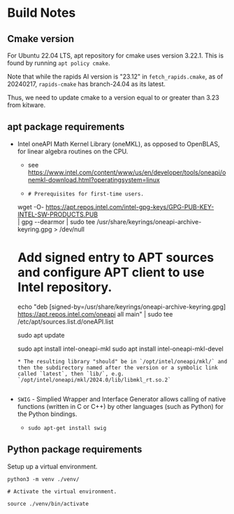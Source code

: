 # Build Notes

## Cmake version

For Ubuntu 22.04 LTS, apt repository for cmake uses version 3.22.1. This is found by running `apt policy cmake`.

Note that while the rapids AI version is "23.12" in `fetch_rapids.cmake`, as of 20240217, `rapids-cmake` has branch-24.04 as its latest.

Thus, we need to update cmake to a version equal to or greater than 3.23 from kitware.

## apt package requirements

- Intel oneAPI Math Kernel Library (oneMKL), as opposed to OpenBLAS, for linear algebra routines on the CPU.
  * see https://www.intel.com/content/www/us/en/developer/tools/oneapi/onemkl-download.html?operatingsystem=linux
  * ```
	# Prerequisites for first-time users.
  wget -O- https://apt.repos.intel.com/intel-gpg-keys/GPG-PUB-KEY-INTEL-SW-PRODUCTS.PUB \
  | gpg --dearmor | sudo tee /usr/share/keyrings/oneapi-archive-keyring.gpg > /dev/null

  # Add signed entry to APT sources and configure APT client to use Intel repository.
  echo "deb [signed-by=/usr/share/keyrings/oneapi-archive-keyring.gpg] https://apt.repos.intel.com/oneapi all main" | sudo tee /etc/apt/sources.list.d/oneAPI.list

  sudo apt update

  sudo apt install intel-oneapi-mkl
  sudo apt install intel-oneapi-mkl-devel
  ```
  * The resulting library "should" be in `/opt/intel/oneapi/mkl/` and then the subdirectory named after the version or a symbolic link called `latest`, then `lib/`, e.g. `/opt/intel/oneapi/mkl/2024.0/lib/libmkl_rt.so.2`


- `SWIG` - Simplied Wrapper and Interface Generator allows calling of native functions (written in C or C++) by other languages (such as Python) for the Python bindings.
  * ```
	sudo apt-get install swig
	```

## Python package requirements

Setup up a virtual environment.

```
python3 -m venv ./venv/

# Activate the virtual environment.

source ./venv/bin/activate
```
